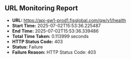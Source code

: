 ## URL Monitoring Report

- **URL:** https://api-gw1-prod1.fisglobal.com/gw/v1/health
- **Start Time:** 2025-07-02T15:53:36.225487
- **End Time:** 2025-07-02T15:53:36.339486
- **Total Time Taken:** 0.113999 seconds
- **HTTP Status Code:** 403
- **Status:** Failure
- **Failure Reason:** HTTP Status Code: 403
